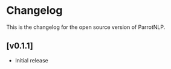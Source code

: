 # Changelog

This is the changelog for the open source version of ParrotNLP.

## [v0.1.1]

- Initial release
